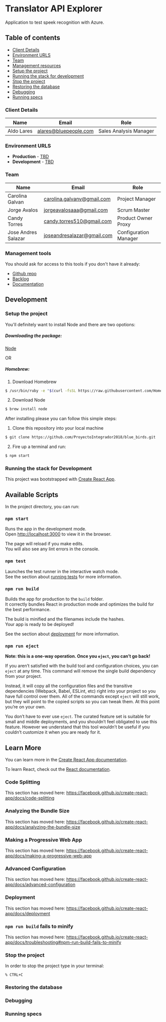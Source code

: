# Translator API Explorer

Application to test speek recognition with Azure.

## Table of contents

- [Client Details](#client-details)
- [Environment URLS](#environment-urls)
- [Team](#team)
- [Management resources](#management-resources)
- [Setup the project](#setup-the-project)
- [Running the stack for development](#running-the-stack-for-development)
- [Stop the project](#stop-the-project)
- [Restoring the database](#restoring-the-database)
- [Debugging](#debugging)
- [Running specs](#running-specs)

### Client Details

| Name       | Email                 | Role                   |
| ---------- | --------------------- | ---------------------- |
| Aldo Lares | alares@bluepeople.com | Sales Analysis Manager |

### Environment URLS

- **Production** - [TBD](TBD)
- **Development** - [TBD](TBD)

### Team

| Name                | Email                      | Role                  |
| ------------------- | -------------------------- | --------------------- |
| Carolina Galvan     | carolina.galvanv@gmail.com | Project Manager       |
| Jorge Avalos        | jorgeavalosaaa@gmail.com   | Scrum Master          |
| Candy Torres        | candy.torres510@gmail.com  | Product Owner Proxy   |
| Jose Andres Salazar | joseandresalazar@gmail.com | Configuration Manager |

### Management tools

You should ask for access to this tools if you don't have it already:

- [Github repo](https://github.com/ProyectoIntegrador2018/blue_birds)
- [Backlog](https://docs.google.com/document/d/1ibd9auC3nlkA--fBIC37PVbHbo4qkUpe6YE5Uf9WbG8/edit?usp=sharing)
- [Documentation](https://docs.google.com/document/d/1jx1fpkFhEzZHPUsJngT_Qtz-1oZ9JVhEGz6VxkFLheQ/edit?usp=sharing)

## Development

### Setup the project

You'll definitely want to install Node and there are two opotions:

##### Downloading the package:

[Node](https://nodejs.org/en/download/)

OR

##### Homebrew:

1. Download Homebrew

```bash
$ /usr/bin/ruby -e "$(curl -fsSL https://raw.githubusercontent.com/Homebrew/install/master/install)"
```

2. Download Node

```bash
$ brew install node
```

After installing please you can follow this simple steps:

1. Clone this repository into your local machine

```bash
$ git clone https://github.com/ProyectoIntegrador2018/blue_birds.git
```

2. Fire up a terminal and run:

```bash
$ npm start
```

### Running the stack for Development

This project was bootstrapped with [Create React App](https://github.com/facebook/create-react-app).

## Available Scripts

In the project directory, you can run:

### `npm start`

Runs the app in the development mode.<br>
Open [http://localhost:3000](http://localhost:3000) to view it in the browser.

The page will reload if you make edits.<br>
You will also see any lint errors in the console.

### `npm test`

Launches the test runner in the interactive watch mode.<br>
See the section about [running tests](https://facebook.github.io/create-react-app/docs/running-tests) for more information.

### `npm run build`

Builds the app for production to the `build` folder.<br>
It correctly bundles React in production mode and optimizes the build for the best performance.

The build is minified and the filenames include the hashes.<br>
Your app is ready to be deployed!

See the section about [deployment](https://facebook.github.io/create-react-app/docs/deployment) for more information.

### `npm run eject`

**Note: this is a one-way operation. Once you `eject`, you can’t go back!**

If you aren’t satisfied with the build tool and configuration choices, you can `eject` at any time. This command will remove the single build dependency from your project.

Instead, it will copy all the configuration files and the transitive dependencies (Webpack, Babel, ESLint, etc) right into your project so you have full control over them. All of the commands except `eject` will still work, but they will point to the copied scripts so you can tweak them. At this point you’re on your own.

You don’t have to ever use `eject`. The curated feature set is suitable for small and middle deployments, and you shouldn’t feel obligated to use this feature. However we understand that this tool wouldn’t be useful if you couldn’t customize it when you are ready for it.

## Learn More

You can learn more in the [Create React App documentation](https://facebook.github.io/create-react-app/docs/getting-started).

To learn React, check out the [React documentation](https://reactjs.org/).

### Code Splitting

This section has moved here: https://facebook.github.io/create-react-app/docs/code-splitting

### Analyzing the Bundle Size

This section has moved here: https://facebook.github.io/create-react-app/docs/analyzing-the-bundle-size

### Making a Progressive Web App

This section has moved here: https://facebook.github.io/create-react-app/docs/making-a-progressive-web-app

### Advanced Configuration

This section has moved here: https://facebook.github.io/create-react-app/docs/advanced-configuration

### Deployment

This section has moved here: https://facebook.github.io/create-react-app/docs/deployment

### `npm run build` fails to minify

This section has moved here: https://facebook.github.io/create-react-app/docs/troubleshooting#npm-run-build-fails-to-minify

### Stop the project

In order to stop the project type in your terminal:

```
% CTRL+C
```

### Restoring the database

### Debugging

### Running specs
